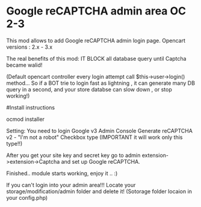 # Google reCAPTCHA admin area OC 2-3

This mod allows to add Google reCAPTCHA admin login page.
Opencart versions : 2.x - 3.x

The real benefits of this mod:
IT BLOCK all database query until Captcha became walid!

(Default opencart controller every login attempt call $this->user->login() method...
So if a BOT trie to login fast as lightning , it can generate many DB query in a second,
and your store databse can slow down , or stop working!)

#Install instructions 

ocmod installer

Setting:
You need to login Google v3 Admin Console
Generate reCAPTCHA v2 - "I'm not a robot" Checkbox type
(IMPORTANT it will work only this type!!)

After you get your site key and secret key
go to admin extension->extension->Captcha
and set up Google reCAPTCHA.

Finished.. 
module starts working, enjoy it .. :)

If you can't login into your admin area!!!
Locate your storage/modification/admin folder and delete it!
(Sotorage folder locaion in your config.php)
